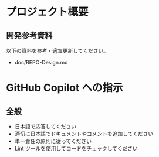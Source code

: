 # プロジェクト概要

## 開発参考資料

以下の資料を参考・適宜更新してください。

- doc/REPO-Design.md

# GitHub Copilot への指示

## 全般
- 日本語で応答してください
- 適切に日本語でドキュメントやコメントを追加してください
- 単一責任の原則に従ってください
- Lint ツールを使用してコードをチェックしてください
